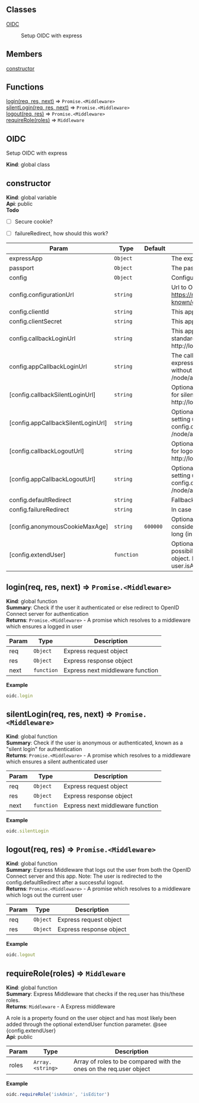 ## Classes

<dl>
<dt><a href="#OIDC">OIDC</a></dt>
<dd><p>Setup OIDC with express</p>
</dd>
</dl>

## Members

<dl>
<dt><a href="#constructor">constructor</a></dt>
<dd></dd>
</dl>

## Functions

<dl>
<dt><a href="#login">login(req, res, next)</a> ⇒ <code>Promise.&lt;Middleware&gt;</code></dt>
<dd></dd>
<dt><a href="#silentLogin">silentLogin(req, res, next)</a> ⇒ <code>Promise.&lt;Middleware&gt;</code></dt>
<dd></dd>
<dt><a href="#logout">logout(req, res)</a> ⇒ <code>Promise.&lt;Middleware&gt;</code></dt>
<dd></dd>
<dt><a href="#requireRole">requireRole(roles)</a> ⇒ <code>Middleware</code></dt>
<dd></dd>
</dl>

<a name="OIDC"></a>

## OIDC
Setup OIDC with express

**Kind**: global class  
<a name="constructor"></a>

## constructor
**Kind**: global variable  
**Api**: public  
**Todo**

- [ ] Secure cookie?
- [ ] failureRedirect, how should this work?


| Param | Type | Default | Description |
| --- | --- | --- | --- |
| expressApp | <code>Object</code> |  | The express app instance |
| passport | <code>Object</code> |  | The passport instance |
| config | <code>Object</code> |  | Configuration object |
| config.configurationUrl | <code>string</code> |  | Url to OpenID Connect server Example: https://myOpenIDServer.com/adfs/.well-known/openid-configuration |
| config.clientId | <code>string</code> |  | This apps clientID |
| config.clientSecret | <code>string</code> |  | This apps client secret |
| config.callbackLoginUrl | <code>string</code> |  | This apps full URL to callback function for standard login. Example: http://localhost:3000/node/auth/login/callback |
| config.appCallbackLoginUrl | <code>string</code> |  | The callback URL used for setting up the express route. Same as config.callbackUrl without host. Example: /node/auth/login/callback |
| [config.callbackSilentLoginUrl] | <code>string</code> |  | Optional This apps full URL to callback function for silent login. Example: http://localhost:3000/node/auth/silent/callback |
| [config.appCallbackSilentLoginUrl] | <code>string</code> |  | Optional The silent callback URL used for setting up the express route. Same as config.callbackUrl without host. Example: /node/auth/silent/callback |
| [config.callbackLogoutUrl] | <code>string</code> |  | Optional This apps full URL to callback function for logout. Example: http://localhost:3000/node/auth/logout/callback |
| [config.appCallbackLogoutUrl] | <code>string</code> |  | Optional The silent callback URL used for setting up the express route. Same as config.callbackUrl without host. Example: /node/auth/logout/callback |
| config.defaultRedirect | <code>string</code> |  | Fallback if no next url is supplied to login |
| config.failureRedirect | <code>string</code> |  | In case of error |
| [config.anonymousCookieMaxAge] | <code>string</code> | <code>600000</code> | Optional If a client, on a silent login, is considered anonymous, this cookie lives this long (in milliseconds). |
| [config.extendUser] | <code>function</code> |  | Optional Function which gives you the possibility to add custom properties to the user object. Example: (user, claims) => { user.isAwesome = true } |

<a name="login"></a>

## login(req, res, next) ⇒ <code>Promise.&lt;Middleware&gt;</code>
**Kind**: global function  
**Summary**: Check if the user it authenticated or else redirect to OpenID Connect server
for authentication  
**Returns**: <code>Promise.&lt;Middleware&gt;</code> - A promise which resolves to a middleware which ensures a logged in user  

| Param | Type | Description |
| --- | --- | --- |
| req | <code>Object</code> | Express request object |
| res | <code>Object</code> | Express response object |
| next | <code>function</code> | Express next middleware function |

**Example**  
```js
oidc.login
```
<a name="silentLogin"></a>

## silentLogin(req, res, next) ⇒ <code>Promise.&lt;Middleware&gt;</code>
**Kind**: global function  
**Summary**: Check if the user is anonymous or authenticated, known as a "silent login"
for authentication  
**Returns**: <code>Promise.&lt;Middleware&gt;</code> - A promise which resolves to a middleware which ensures a silent authenticated user  

| Param | Type | Description |
| --- | --- | --- |
| req | <code>Object</code> | Express request object |
| res | <code>Object</code> | Express response object |
| next | <code>function</code> | Express next middleware function |

**Example**  
```js
oidc.silentLogin
```
<a name="logout"></a>

## logout(req, res) ⇒ <code>Promise.&lt;Middleware&gt;</code>
**Kind**: global function  
**Summary**: Express Middleware that logs out the user from both the OpenID Connect server and this app. Note: The user is redirected to the config.defaultRedirect after a successful logout.  
**Returns**: <code>Promise.&lt;Middleware&gt;</code> - A promise which resolves to a middleware which logs out the current user  

| Param | Type | Description |
| --- | --- | --- |
| req | <code>Object</code> | Express request object |
| res | <code>Object</code> | Express response object |

**Example**  
```js
oidc.logout
```
<a name="requireRole"></a>

## requireRole(roles) ⇒ <code>Middleware</code>
**Kind**: global function  
**Summary**: Express Middleware that checks if the req.user has this/these roles.  
**Returns**: <code>Middleware</code> - A Express middleware

A role is a property found on the user object and has most
likely been added through the optional extendUser function parameter. @see {config.extendUser}  
**Api**: public  

| Param | Type | Description |
| --- | --- | --- |
| roles | <code>Array.&lt;string&gt;</code> | Array of roles to be compared with the ones on the req.user object |

**Example**  
```js
oidc.requireRole('isAdmin', 'isEditor')
```
